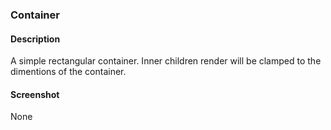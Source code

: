 ### Container
#### Description
A simple rectangular container. Inner children render will be clamped to the dimentions of the container.
#### Screenshot
None

<!-- autoDocs:Container -->

